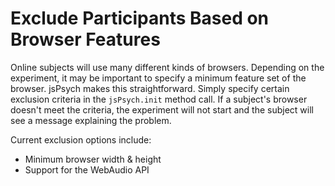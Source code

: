# Exclude Participants Based on Browser Features

Online subjects will use many different kinds of browsers. Depending on the experiment, it may be important to specify a minimum feature set of the browser. jsPsych makes this straightforward. Simply specify certain exclusion criteria in the `jsPsych.init` method call. If a subject's browser doesn't meet the criteria, the experiment will not start and the subject will see a message explaining the problem.

Current exclusion options include:
* Minimum browser width & height
* Support for the WebAudio API
